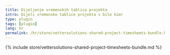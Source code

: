 ```yaml
---
title: Dijeljenje vremenskih tablica projekta
intro: Dijeli vremenske tablice projekta s bilo kim!
type: plugin
tags: [plugin]
lang: hr
permalink: /hr/store/vettersolutions-shared-project-timesheets-bundle.html
---
```


{% include store/vettersolutions-shared-project-timesheets-bundle.md %}

